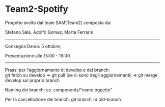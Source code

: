 # Team2-Spotify
Progetto svolto dal team SAM(Team2) composto da:

Stefano Sala, Adolfo Gomez, Marta Ferraris
<hr/>

Consegna Demo: 5 ottobre;
<p>Presentazione alle 15:00 - 16:00</p>

<hr/>

<p>Prassi per l'aggiornamento di develop e dei branch:<br/>
git fetch su develop => 
git pull (se ci sono degli aggiornamenti) => 
git merge develop sul proprio branch</p>

Naming dei branch:
  es. components/"nome oggetto" 
  
Per la cancellazione dei branch: git branch -d old-branch
